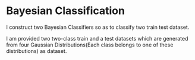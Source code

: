 # Bayesian Classification
I construct two Bayesian Classifiers so as to classify two train test dataset.

I am provided two two-class train and a test datasets which are generated from four Gaussian Distributions(Each class belongs to one of these distributions) as dataset.
